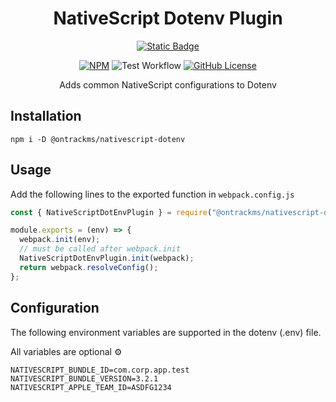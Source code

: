 <div align="center">
  
  # NativeScript Dotenv Plugin

  [![Static Badge](https://img.shields.io/badge/Ontrack-The_Smarter_Works_Management_Solution-B1BF21)][2]

  [![NPM](https://img.shields.io/npm/v/%40ontrackms%2Fnativescript-dotenv)][0]
  ![Test Workflow](https://github.com/ontrackms/nativescript-dotenv/actions/workflows/test.yml/badge.svg)
  [![GitHub License](https://img.shields.io/github/license/ontrackms/nativescript-dotenv)][1]

  Adds common NativeScript configurations to Dotenv

</div>

## Installation

```console
npm i -D @ontrackms/nativescript-dotenv
```

## Usage
Add the following lines to the exported function in `webpack.config.js`

```javascript
const { NativeScriptDotEnvPlugin } = require("@ontrackms/nativescript-dotenv");

module.exports = (env) => {
  webpack.init(env);
  // must be called after webpack.init
  NativeScriptDotEnvPlugin.init(webpack);
  return webpack.resolveConfig();
};
```

## Configuration
The following environment variables are supported in the dotenv (.env) file.

All variables are optional ⚙️

```.env
NATIVESCRIPT_BUNDLE_ID=com.corp.app.test
NATIVESCRIPT_BUNDLE_VERSION=3.2.1
NATIVESCRIPT_APPLE_TEAM_ID=ASDFG1234
```

[0]: https://www.npmjs.com/package/@ontrackms/nativescript-dotenv
[1]: https://github.com/ontrackms/nativescript-dotenv?tab=MIT-1-ov-file
[2]: https://ontrackms.com
